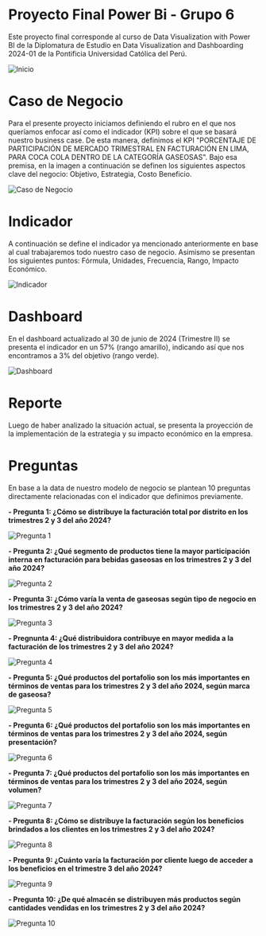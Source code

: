 # Proyecto Final Power Bi - Grupo 6
Este proyecto final corresponde al curso de Data Visualization with Power BI de la Diplomatura de Estudio en Data Visualization and Dashboarding 2024-01 de la Pontificia Universidad Católica del Perú.

![Inicio](https://github.com/user-attachments/assets/f55d0a50-30f6-4051-890a-ed9d2b188bca)


# Caso de Negocio
Para el presente proyecto iniciamos definiendo el rubro en el que nos queríamos enfocar así como el indicador (KPI) sobre el que se basará nuestro business case. 
De esta manera, definimos  el KPI "PORCENTAJE DE PARTICIPACIÓN DE MERCADO TRIMESTRAL EN FACTURACIÓN EN LIMA, PARA COCA COLA DENTRO DE LA CATEGORÍA GASEOSAS".
Bajo esa premisa, en la imagen a continuación se definen los siguientes aspectos clave del negocio: Objetivo, Estrategia, Costo Beneficio.

![Caso de Negocio](https://github.com/user-attachments/assets/fa702259-3b5b-4b30-b3ec-7876fb432f26)

# Indicador
A continuación se define el indicador ya mencionado anteriormente en base al cual trabajaremos todo nuestro caso de negocio.
Asimismo se presentan los siguientes puntos: Fórmula, Unidades, Frecuencia, Rango, Impacto Económico.

![Indicador](https://github.com/user-attachments/assets/3c237716-4d51-45a4-84c8-46249b9fc6f8)

# Dashboard
En el dashboard actualizado al 30 de junio de 2024 (Trimestre II) se presenta el indicador en un 57% (rango amarillo), indicando así que nos encontramos a 3% del objetivo (rango verde).

![Dashboard](https://github.com/user-attachments/assets/9a6dd33f-ded0-4838-ade3-7ff72f5f7a2e)

# Reporte
Luego de haber analizado la situación actual, se presenta la proyección de la implementación de la estrategia y su impacto económico en la empresa.



# Preguntas
En base a la data de nuestro modelo de negocio se plantean 10 preguntas directamente relacionadas con el indicador que definimos previamente.

**- Pregunta 1: ¿Cómo se distribuye la facturación total por distrito en los trimestres 2 y 3 del año 2024?**

![Pregunta 1](https://github.com/user-attachments/assets/996d4f3e-320f-4b97-9e33-f2f3c0b7cebc)

**- Pregunta 2: ¿Qué segmento de productos tiene la mayor participación interna en facturación para bebidas gaseosas en los trimestres 2 y 3 del año 2024?**

![Pregunta 2](https://github.com/user-attachments/assets/f62a78a2-2928-42b0-a423-81450970e0c1)

**- Pregunta 3: ¿Cómo varía la venta de gaseosas según tipo de negocio en los trimestres 2 y 3 del año 2024?**

![Pregunta 3](https://github.com/user-attachments/assets/cc192030-b5e2-4dc0-bae7-b74a91c9232e)

**- Pregnunta 4: ¿Qué distribuidora contribuye en mayor medida a la facturación de los trimestres 2 y 3 del año 2024?**

![Pregunta 4](https://github.com/user-attachments/assets/2804423c-75b0-4e7f-830b-a51cba57475f)

**- Pregunta 5: ¿Qué productos del portafolio son los más importantes en términos de ventas para los trimestres  2 y 3 del año 2024, según marca de gaseosa?**

![Pregunta 5](https://github.com/user-attachments/assets/0a270f5d-fa5b-4d96-8bc2-c6c4415b213b)

**- Pregunta 6: ¿Qué productos del portafolio son los más importantes en términos de ventas para los trimestres  2 y 3 del año 2024, según presentación?**

![Pregunta 6](https://github.com/user-attachments/assets/c674e16d-ae2c-49dc-8f3b-577c3ada0cb9)

**- Pregunta 7: ¿Qué productos del portafolio son los más importantes en términos de ventas para los trimestres  2 y 3 del año 2024, según volumen?**

![Pregunta 7](https://github.com/user-attachments/assets/59a05252-e660-4042-9eef-0c806755a41a)

**- Pregunta 8: ¿Cómo se distribuye la facturación según los beneficios brindados a los clientes en los trimestres 2 y 3 del año 2024?**

![Pregunta 8](https://github.com/user-attachments/assets/dc107ec3-0176-4567-bf84-1a594e352df1)

**- Pregunta 9: ¿Cuánto varía la facturación por cliente luego de acceder a los beneficios en el trimestre 3 del año 2024?**

![Pregunta 9](https://github.com/user-attachments/assets/fd830ef1-7993-4420-adfc-961e034bfad5)

**- Pregunta 10: ¿De qué almacén se distribuyen más productos según cantidades vendidas en los trimestres 2 y 3 del año 2024?**

![Pregunta 10](https://github.com/user-attachments/assets/eca6b321-30a7-4a8a-9905-bfe03cdef871)



